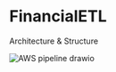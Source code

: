 # FinancialETL

Architecture & Structure

![AWS pipeline drawio](https://github.com/user-attachments/assets/2b4a4e61-a07e-4e90-ae8b-c0d29ee1242a)
